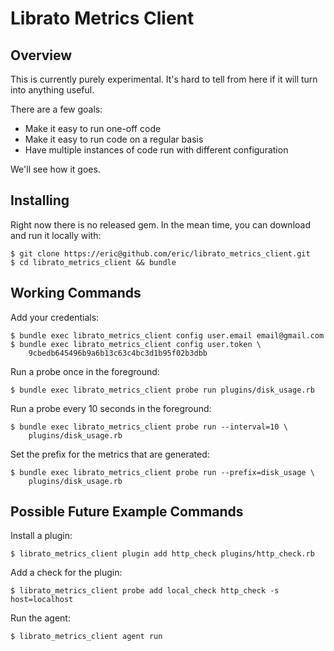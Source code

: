 # Librato Metrics Client

## Overview

This is currently purely experimental. It's hard to tell from here if it will
turn into anything useful.

There are a few goals:

* Make it easy to run one-off code
* Make it easy to run code on a regular basis
* Have multiple instances of code run with different configuration

We'll see how it goes.

## Installing

Right now there is no released gem. In the mean time, you can download and 
run it locally with:

    $ git clone https://eric@github.com/eric/librato_metrics_client.git
    $ cd librato_metrics_client && bundle


## Working Commands

Add your credentials:

    $ bundle exec librato_metrics_client config user.email email@gmail.com
    $ bundle exec librato_metrics_client config user.token \
        9cbedb645496b9a6b13c63c4bc3d1b95f02b3dbb

Run a probe once in the foreground:

    $ bundle exec librato_metrics_client probe run plugins/disk_usage.rb

Run a probe every 10 seconds in the foreground:

    $ bundle exec librato_metrics_client probe run --interval=10 \
        plugins/disk_usage.rb

Set the prefix for the metrics that are generated:

    $ bundle exec librato_metrics_client probe run --prefix=disk_usage \
        plugins/disk_usage.rb


## Possible Future Example Commands


Install a plugin:

    $ librato_metrics_client plugin add http_check plugins/http_check.rb

Add a check for the plugin:

    $ librato_metrics_client probe add local_check http_check -s host=localhost

Run the agent:

    $ librato_metrics_client agent run

